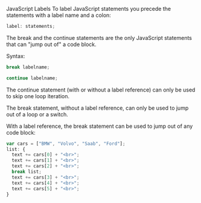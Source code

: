 JavaScript Labels To label JavaScript statements you precede the statements with a label name and a
colon:

```js
label: statements;
```

The break and the continue statements are the only JavaScript statements that can "jump out of" a
code block.

Syntax:

```js
break labelname;

continue labelname;
```

The continue statement (with or without a label reference) can only be used to skip one loop
iteration.

The break statement, without a label reference, can only be used to jump out of a loop or a switch.

With a label reference, the break statement can be used to jump out of any code block:

```js
var cars = ["BMW", "Volvo", "Saab", "Ford"];
list: {
  text += cars[0] + "<br>";
  text += cars[1] + "<br>";
  text += cars[2] + "<br>";
  break list;
  text += cars[3] + "<br>";
  text += cars[4] + "<br>";
  text += cars[5] + "<br>";
}
```
